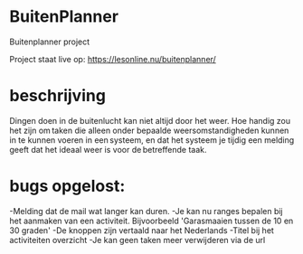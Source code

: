 # BuitenPlanner
Buitenplanner project

Project staat live op: https://lesonline.nu/buitenplanner/

# beschrijving 
Dingen doen in de buitenlucht kan niet altijd door het weer. Hoe handig zou het zijn om taken die alleen onder bepaalde weersomstandigheden kunnen in te kunnen voeren in een systeem, en dat het systeem je tijdig een melding geeft dat het ideaal weer is voor de betreffende taak. 

# bugs opgelost:
 -Melding dat de mail wat langer kan duren. 
 -Je kan nu ranges bepalen bij het aanmaken van een activiteit. Bijvoorbeeld 'Garasmaaien tussen de 10 en 30 graden'
 -De knoppen zijn vertaald naar het Nederlands 
 -Titel bij het activiteiten overzicht 
 -Je kan geen taken meer verwijderen via de url
 
